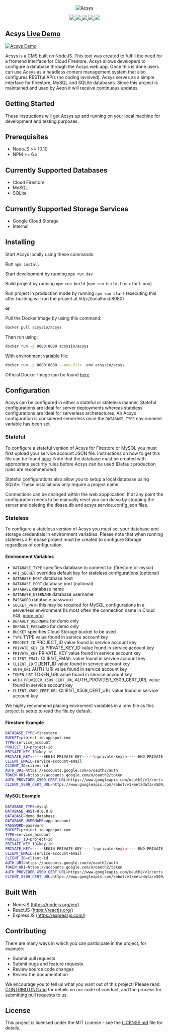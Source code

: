 <p align="center">
  <a href="https://acsys.io">
    <img alt="Acsys" src="https://storage.googleapis.com/acsys-294722.appspot.com/media/acsys-banner_image.png">
  </a>
</p>

<p align="center">
  <a href="https://github.com/aeon-software/acsys/blob/master/LICENSE.md">
    <img src="https://img.shields.io/github/license/aeon-software/acsys" />
  </a>
  <a href="https://github.com/aeon-software/acsys/commits">
    <img src="https://img.shields.io/github/last-commit/aeon-software/acsys" />
  </a>
  <a href="https://github.com/aeon-software/acsys">
    <img src="https://img.shields.io/github/repo-size/aeon-software/acsys" />
  </a>
  <a href="https://hub.docker.com/r/acsysio/acsys">
    <img src="https://img.shields.io/docker/cloud/automated/acsysio/acsys" />
  </a>
  <a href="https://hub.docker.com/r/acsysio/acsys/builds">
    <img src="https://img.shields.io/docker/cloud/build/acsysio/acsys" />
  </a>
</p>

## Acsys [Live Demo](https://demo.acsys.io/)

<a href="https://demo.acsys.io">
  <img align="center" alt="Acsys Demo" src="https://storage.googleapis.com/acsys-294722.appspot.com/media/acsys_gif.gif">
</a>

Acsys is a CMS built on NodeJS. This tool was created to fulfill the need for a frontend interface for Cloud Firestore. Acsys allows developers to configure a database through the Acsys web app. Once this is done users can use Acsys as a headless content management system that also configures RESTful APIs (no coding involved). Acsys serves as a simple interface for Firestore, MySQL and SQLite databases. Since this project is maintained and used by Aeon it will receive continuous updates.

## Getting Started

These instructions will get Acsys up and running on your local machine for development and testing purposes.

## Prerequisites

- NodeJS >= 10.10
- NPM >= 6.x

## Currently Supported Databases

- Cloud Firestore
- MySQL
- SQLite

## Currently Supported Storage Services

- Google Cloud Storage
- Internal

## Installing

Start Acsys locally using these commands:

Run `npm install`

Start development by running `npm run dev`

Build project by running `npm run build` (`npm run build-linux` for Linux)

Run project in production mode by running `npm run start` (executing this after building will run the project at http://localhost:8080)

**or**

Pull the Docker image by using this command:

```bash
docker pull acsysio/acsys
```

Then run using:

```bash
docker run -p 8080:8080 acsysio/acsys
```

With environment variable file:

```bash
docker run -p 8080:8080 --env-file .env acsysio/acsys
```

Official Docker Image can be found [here](https://hub.docker.com/r/acsysio/acsys).

## Configuration

Acsys can be configured in either a stateful or stateless manner. Stateful configurations are ideal for server deployments whereas stateless configurations are ideal for serverless archetectures. An Acsys configuration is considered serverless once the `DATABASE_TYPE` environment variable has been set.

### Stateful

To configure a stateful version of Acsys for Firestore or MySQL you must first upload your service account JSON file. Instructions on how to get this file can be found [here](https://cloud.google.com/iam/docs/creating-managing-service-account-keys). Note that the database must be created with appropriate security rules before Acsys can be used (Default production rules are recommended).

Stateful configurations also allow you to setup a local database using SQLite. These installations only require a project name.

Connections can be changed within the web appplication. If at any point the configuration needs to be manually reset you can do so by stopping the server and deleting the dbase.db and acsys.service.config.json files.

### Stateless

To configure a stateless version of Acsys you must set your database and storage credentials in environment variables. Please note that when running stateless a Firebase project must be created to configure Storage regardless of configuration.

#### Environment Variables

- `DATABASE_TYPE` specifies database to connect to: (firestore or mysql)
- `API_SECRET` overrides default key for stateless configurations (optional)
- `DATABASE_HOST` database host
- `DATABASE_PORT` database port (optional)
- `DATABASE` database name
- `DATABASE_USERNAME` database username
- `PASSWORD` database password
- `SOCKET_PATH` this may be required for MySQL configurations in a serverless environment (Is most often the connection name in Cloud SQL [more info](https://cloud.google.com/sql/docs/mysql/samples/cloud-sql-mysql-mysql-create-socket))
- `DEFAULT_USERNAME` for demo only
- `DEFAULT_PASSWORD` for demo only
- `BUCKET` specifies Cloud Storage bucket to be used
- `TYPE` TYPE value found in service account key
- `PROJECT_ID` PROJECT_ID value found in service account key
- `PRIVATE_KEY_ID` PRIVATE_KEY_ID value found in service account key
- `PRIVATE_KEY` PRIVATE_KEY value found in service account key
- `CLIENT_EMAIL` CLIENT_EMAIL value found in service account key
- `CLIENT_ID` CLIENT_ID value found in service account key
- `AUTH_URI` AUTH_URI value found in service account key
- `TOKEN_URI` TOKEN_URI value found in service account key
- `AUTH_PROVIDER_X509_CERT_URL` AUTH_PROVIDER_X509_CERT_URL value found in service account key
- `CLIENT_X509_CERT_URL` CLIENT_X509_CERT_URL value found in service account key

We highly recommend placing enviroment variables in a .env file as this project is setup to read the file by default.

#### Firestore Example

```bash
DATABASE_TYPE=firestore
BUCKET=project-id.appspot.com
TYPE=service_account
PROJECT_ID=project-id
PRIVATE_KEY_ID=key-id
PRIVATE_KEY=-----BEGIN PRIVATE KEY-----\nprivate-key\n-----END PRIVATE KEY-----\n
CLIENT_EMAIL=service-account-email
CLIENT_ID=client-id
AUTH_URI=https://accounts.google.com/o/oauth2/auth
TOKEN_URI=https://accounts.google.com/o/oauth2/token
AUTH_PROVIDER_X509_CERT_URL=https://www.googleapis.com/oauth2/v1/certs
CLIENT_X509_CERT_URL=https://www.googleapis.com/robot/v1/metadata/x509/service-account-email
```

#### MySQL Example

```bash
DATABASE_TYPE=mysql
DATABASE_HOST=0.0.0.0
DATABASE=demo_database
DATABASE_USERNAME=app-account
PASSWORD=password
BUCKET=project-id.appspot.com
TYPE=service_account
PROJECT_ID=project-id
PRIVATE_KEY_ID=key-id
PRIVATE_KEY=-----BEGIN PRIVATE KEY-----\nprivate-key\n-----END PRIVATE KEY-----\n
CLIENT_EMAIL=service-account-email
CLIENT_ID=client-id
AUTH_URI=https://accounts.google.com/o/oauth2/auth
TOKEN_URI=https://accounts.google.com/o/oauth2/token
AUTH_PROVIDER_X509_CERT_URL=https://www.googleapis.com/oauth2/v1/certs
CLIENT_X509_CERT_URL=https://www.googleapis.com/robot/v1/metadata/x509/service-account-email
```

## Built With

- NodeJS (https://nodejs.org/en/)
- ReactJS (https://reactjs.org/)
- ExpressJS (https://expressjs.com/)

## Contributing

There are many ways in which you can participate in the project, for example:

- Submit pull requests
- Submit bugs and feature requests
- Review source code changes
- Review the documentation

We encourage you to tell us what you want out of this project! Please read [CONTRIBUTING.md](https://github.com/aeon-software/acsys/blob/master/CONTRIBUTING.md) for details on our code of conduct, and the process for submitting pull requests to us.

## License

This project is licensed under the MIT License - see the [LICENSE.md](https://github.com/aeon-software/acsys/blob/master/LICENSE.md) file for details.
